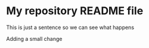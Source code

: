 # My repository README file

This is just a sentence so we can see what happens

Adding a small change